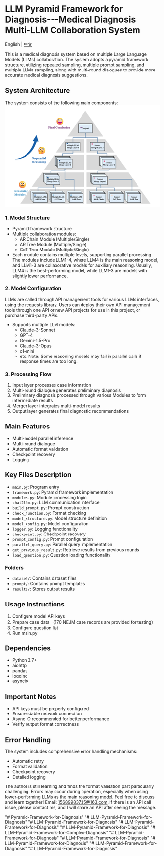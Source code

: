 # LLM Pyramid Framework for Diagnosis---Medical Diagnosis Multi-LLM Collaboration System

English | [中文](README_CN.md)

This is a medical diagnosis system based on multiple Large Language Models (LLMs) collaboration. The system adopts a pyramid framework structure, utilizing repeated sampling, multiple prompt sampling, and multiple LLMs sampling, along with multi-round dialogues to provide more accurate medical diagnosis suggestions.

## System Architecture

The system consists of the following main components:
![System Architecture](./imgs/system_architecture.png)

### 1. Model Structure
- Pyramid framework structure
- Multiple collaboration modules:
  - AR Chain Module (Multiple/Single)
  - AR Tree Module (Multiple/Single)
  - CoT Tree Module (Multiple/Single)
- Each module contains multiple levels, supporting parallel processing
The modules include LLM1-4, where LLM4 is the main reasoning model, and LLM1-3 are collaborative models for auxiliary reasoning. Usually, LLM4 is the best-performing model, while LLM1-3 are models with slightly lower performance.

### 2. Model Configuration
LLMs are called through API management tools for various LLMs interfaces, using the requests library. Users can deploy their own API management tools through one API or new API projects for use in this project, or purchase third-party APIs.
- Supports multiple LLM models:
  - Claude-3-Sonnet
  - GPT-4
  - Gemini-1.5-Pro
  - Claude-3-Opus
  - o1-mini
  - etc.
Note: Some reasoning models may fail in parallel calls if response times are too long.

### 3. Processing Flow
1. Input layer processes case information
2. Multi-round dialogue generates preliminary diagnosis
3. Preliminary diagnosis processed through various Modules to form intermediate results
4. Merger layer integrates multi-model results
5. Output layer generates final diagnostic recommendations

## Main Features

- Multi-model parallel inference
- Multi-round dialogue
- Automatic format validation
- Checkpoint recovery
- Logging

## Key Files Description

- `main.py`: Program entry
- `framework.py`: Pyramid framework implementation
- `modules.py`: Module processing logic
- `chat2llm.py`: LLM communication interface
- `build_prompt.py`: Prompt construction
- `check_function.py`: Format checking
- `model_structure.py`: Model structure definition
- `model_config.py`: Model configuration
- `logger.py`: Logging functionality
- `checkpoint.py`: Checkpoint recovery
- `prompt_config.py`: Prompt configuration
- `parallel_query.py`: Parallel query implementation
- `get_previous_result.py`: Retrieve results from previous rounds
- `load_question.py`: Question loading functionality

### Folders
- `dataset/`: Contains dataset files
- `prompt/`: Contains prompt templates
- `results/`: Stores output results

## Usage Instructions

1. Configure model API keys
2. Prepare case data （170 NEJM case records are provided for testing）
3. Configure question list
4. Run main.py

## Dependencies

- Python 3.7+
- aiohttp
- pandas
- logging
- asyncio

## Important Notes

- API keys must be properly configured
- Ensure stable network connection
- Async IO recommended for better performance
- Verify output format correctness

## Error Handling

The system includes comprehensive error handling mechanisms:
- Automatic retry
- Format validation
- Checkpoint recovery
- Detailed logging 

The author is still learning and finds the format validation part particularly challenging. Errors may occur during operation, especially when using lower-performing LLMs as the main reasoning model. Feel free to discuss and learn together! Email: 15689983735@163.com. If there is an API call issue, please contact me, and I will share an API after seeing the message.


"# Pyramid-Framework-for-Diagnosis" 
"# LLM-Pyramid-Framework-for-Diagnosis" 
"# LLM-Pyramid-Framework-for-Diagnosis" 
"# LLM-Pyramid-Framework-for-Diagnosis" 
"# LLM-Pyramid-Framework-for-Diagnosis" 
"# LLM-Pyramid-Framework-for-Complex-Diagnosis" 
"# LLM-Pyramid-Framework-for-Diagnosis" 
"# LLM-Pyramid-Framework-for-Diagnosis" 
"# LLM-Pyramid-Framework-for-Diagnosis" 
"# LLM-Pyramid-Framework-for-Diagnosis" 
"# LLM-Pyramid-Framework-for-Diagnosis" 
